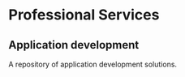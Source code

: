 # Professional Services
## Application development
A repository of application development solutions.
